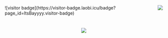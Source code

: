 <img align="right" src="https://visitor-badge.laobi.icu/badge?page_id=ItsBayyyy.visitor-badge" />
![visitor badge](https://visitor-badge.laobi.icu/badge?page_id=ItsBayyyy.visitor-badge)

<h1 align="center">
  <a href="https://git.io/typing-svg">
    <img src="https://readme-typing-svg.demolab.com/?font=Rightteous&size=35&center=true&vCenter=true&width=500&height=70&duration=4000&lines=Hi+There+👋;I'm+Bayy">
  </a>
</h1>
